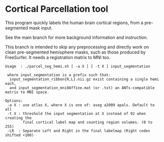 # Cortical Parcellation tool

This program quickly labels the human brain cortical regions, from a pre-segmented mask input.

See the main branch for more background information and instruction.

This branch is intended to skip any preprocessing and directly work on clean pre-segmented hemisphere masks, such as those produced by FreeSurfer.
It needs a registration matrix to MNI too.

```
Usage  : ./parcel_seg_hemi.sh [ -a X ] [ -t X ] input_segmentation

 where input_segmentation is a prefix such that:
  input_segmentation_ribbon{R,L}.nii.gz exist containing a single hemi each,
  and input_segmentation_mni0Affine.mat (or .txt) an ANTs-compatible matrix to MNI space.

Options:
 -a X : use atlas X, where X is one of: aseg a2009 apals. Default to all
 -t X : threshold the input segmentation at X instead of 92 when creating the
        final cortical label map and counting region volumes. (0 to 255)
 -LR  : Separate Left and Right in the final labelmap (Right codes shifted +100)
```

